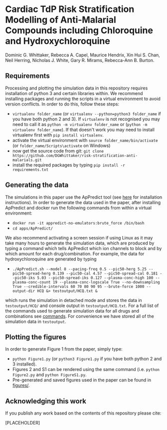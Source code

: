 # Cardiac TdP Risk Stratification Modelling of Anti-Malarial Compounds including Chloroquine and Hydroxychloroquine

Dominic G. Whittaker, Rebecca A. Capel, Maurice Hendrix, Xin Hui S. Chan, Neil Herring, Nicholas J. White, Gary R. Mirams, Rebecca-Ann B. Burton.

## Requirements

Processing and plotting the simulation data in this repository requires installation of python 3 and certain libraries within. We recommend installing packages and running the scripts in a virtual environment to avoid version conflicts. In order to do this, follow these steps:

- `virtualenv folder_name` (or `virtualenv --python=python3 folder_name` if you have both python 2 and 3). If `virtualenv` is not recognised you may need to call it as `python -m virtualenv folder_name` or (`python -m virtualenv folder_name`). If that doesn't work you may need to install virtualenv first with `pip install virtualenv`.
- activate the virtual environment with `source folder_name/bin/activate` (or `folder_name/Scripts\activate` on Windows)
- now get the source code from git: `git clone https://github.com/DGWhittaker/risk-stratification-anti-malarials.git`
- install the required packages by typing `pip install -r requirements.txt`

## Generating the data

The simulations in this paper use the ApPredict tool (see [here](https://chaste.cs.ox.ac.uk/trac/wiki/ApPredict) for installation instructions). In order to generate the data used in the paper, after installing ApPredict and docker run the following commands from within a virtual environment:

- `docker run -it appredict-no-emulators:brute_force /bin/bash`
- `cd apps/ApPredict/`

We also recommend activating a screen session if using Linux as it may take many hours to generate the simulation data, which are produced by typing a command which tells ApPredict which ion channels to block and by which amount for each drug/combination. For example, the data for hydroxychloroquine are generated by typing

- `./ApPredict.sh --model 8 --pacing-freq 0.5 --pic50-herg 5.25 --pic50-spread-herg 0.139 --pic50-cal 4.57 --pic50-spread-cal 0.181 --pic50-iks 5.03 --pic50-spread-iks 0.127 --plasma-conc-high 100 --plasma-conc-count 19 --plasma-conc-logscale True --no-downsampling True --credible-intervals 60 70 80 90 95 --brute-force 1000 --output-dir HCQ &> testoutput/HCQ.txt &`

which runs the simulation in detached mode and stores the data in `testoutput/HCQ/` and console output in `testoutput/HCQ.txt`. For a full list of the commands used to generate simulation data for all drugs and combinations see [commands](./commands). For convenience we have stored all of the simulation data in `testoutput`.

## Plotting the figures

In order to generate Figure 1 from the paper, simply type:

- `python Figure1.py` (or `python3 Figure1.py` if you have both python 2 and 3 installed).
- Figures 2 and S1 can be rendered using the same command (i.e. `python Figure2.py` and `python FigureS1.py`.
- Pre-generated and saved figures used in the paper can be found in [figures/](./figures).

## Acknowledging this work

If you publish any work based on the contents of this repository please cite:

<!-- Whittaker, D. G., Capel, R. A., Hendrix, M., Chan, X. H. S., Herring, S., White, N. J., Mirams, G. R., Burton, R. A. B. -->
<!-- Cardiac TdP Risk Stratification Modelling of Anti-Malarial Compounds including Chloroquine and Hydroxychloroquine. -->
[PLACEHOLDER]
